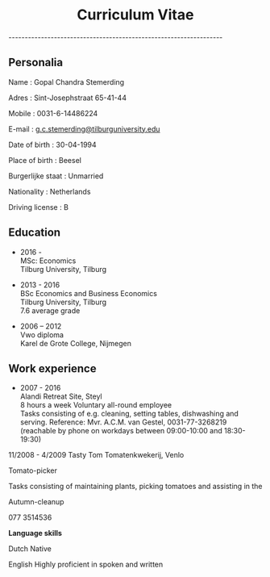 <h1 align="center">Curriculum Vitae</h1>   
------------------------------------------------------------------


**Personalia**
--------------------------------------

Name : Gopal Chandra Stemerding  

Adres : Sint-Josephstraat 65-41-44  

Mobile : 0031-6-14486224  

E-mail : <g.c.stemerding@tilburguniversity.edu>  

Date of birth : 30-04-1994  

Place of birth : Beesel  

Burgerlijke staat : Unmarried  

Nationality : Netherlands  

Driving license : B  


**Education**
------------------------------------
* 2016 -   
      MSc: Economics   
      Tilburg University, Tilburg

* 2013 - 2016   
      BSc Economics and Business Economics    
      Tilburg University, Tilburg    
      7.6 average grade    

* 2006 – 2012  
      Vwo diploma   
      Karel de Grote College, Nijmegen  

**Work experience**
------------------------------------

* 2007 - 2016   
      Alandi Retreat Site, Steyl  
      8 hours a week Voluntary all-round employee  
      Tasks consisting of e.g. cleaning, setting tables, dishwashing and
serving.
Reference: Mvr. A.C.M. van Gestel, 0031-77-3268219
(reachable by phone on workdays between 09:00-10:00 and 18:30-19:30)

11/2008 - 4/2009 Tasty Tom Tomatenkwekerij, Venlo

Tomato-picker

Tasks consisting of maintaining plants, picking tomatoes and assisting
in the

Autumn-cleanup

077 3514536

**Language skills**

Dutch Native

English Highly proficient in spoken and written
